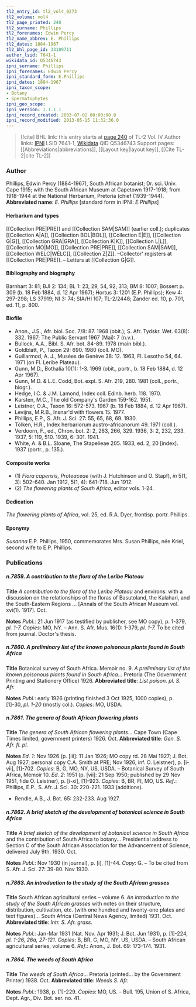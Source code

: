 ```yaml
---
tl2_entry_id: tl2_vol4_0273
tl2_volume: vol4
tl2_page_printed: 240
tl2_surname: Phillips
tl2_forenames: Edwin Percy
tl2_name_abbrev: E. Phillips
tl2_dates: 1884-1967
tl2_bhl_page_id: 33189711
author_lsid: 7641-1
wikidata_id: Q5346743
ipni_surname: Phillips
ipni_forenames: Edwin Percy
ipni_standard_form: E.Phillips
ipni_dates: 1884-1967
ipni_taxon_scope: 
- Botany
- Spermatophytes
ipni_geo_scope: 
ipni_version: 1.1.1.1
ipni_record_created: 2003-07-02 00:00:00.0
ipni_record_modified: 2013-05-15 11:32:36.0
---
```


> [!cite] BHL link: this entry starts at [page 240](https://www.biodiversitylibrary.org/page/33189711) of TL-2 Vol. IV
> Author links: [IPNI](https://www.ipni.org/a/7641-1) LSID 7641-1, [Wikidata](https://www.wikidata.org/wiki/Q5346743) QID Q5346743
> Support pages: [[Abbreviations|abbreviations]], [[Layout key|layout key]], [[Cite TL-2|cite TL-2]]

### Author

Phillips, Edwin Percy (1884-1967), South African botanist; Dr. sci. Univ. Cape 1915; with the South African Museum at Capetown 1917-1918; from 1918-1944 at the National Herbarium, Pretoria (chief (1939-1944). 
**Abbreviated name**: *E. Phillips* \[standard form in IPNI: *E.Phillips*\]

#### Herbarium and types

[[Collection PRE|PRE]] and [[Collection SAM|SAM]] (earlier coll.); duplicates [[Collection A|A]], [[Collection BOL|BOL]], [[Collection E|E]], [[Collection G|G]], [[Collection GRA|GRA]], [[Collection K|K]], [[Collection L|L]], [[Collection MO|MO]], [[Collection PRE|PRE]], [[Collection SAM|SAM]], [[Collection WELC|WELC]], [[Collection Z|Z]]. –Collector' registers at [[Collection PRE|PRE]]. – Letters at [[Collection G|G]].

#### Bibliography and biography

Barnhart 3: 81; BJI 2: 134; BL 1: 23, 29, 54, 92, 313; BM 8: 1007; Bossert p. 309 (b. 18 Feb 1884, d. 12 Apr 1967); Hortus 3: 1201 (E.P. Phillips); Kew 4: 297-298; LS 37919; NI 3: 74; SIA/HI 107; TL-2/2448; Zander ed. 10, p. 701, ed. 11, p. 800.

#### Biofile

- Anon., J.S., Afr. biol. Soc. 7/8: 87. 1968 (obit.); S. Afr. Tydskr. Wet. 63(8): 332. 1967; The Public Servant 1967 (Mai): 7 (n.v.).
- Bullock, A.A., Bibl. S. Afr. bot. 84-89. 1978 (main bibl.).
- Goldblatt, P., Taxon 29: 690. 1980 (coll. MO).
- Guillarmod, A. J., Musées de Genève 38: 12. 1963, Fl. Lesotho 54, 64. 1971 (on Fl. Leribe Plateau).
- Gunn, M.D., Bothalia 10(1): 1-3. 1969 (obit., portr., b. 18 Feb 1884, d. 12 Apr 1967).
- Gunn, M.D. & L.E. Codd, Bot. expl. S. Afr. 219, 280. 1981 (coll., portr., biogr.).
- Hedge, I.C. & J.M. Lamond, Index coll. Edinb. herb. 118. 1970.
- Karsten, M.C., The old Company's Garden 159-162. 1951.
- Leistner, O.A., Taxon 16: 572-573. 1967 (b. 18 Feb 1884, d. 12 Apr 1967).
- Levijns, M.R.B., Insnar'd with flowers 15. 1977.
- Phillips, E.P., S. Afr. J. Sci. 27: 55, 65, 68, 69. 1930.
- Tölken, H.R., Index herbariorum austro-africanorum 49. 1971 (coll.).
- Verdoorn, F., ed., Chron. bot. 2: 2, 263, 266, 329. 1936, 3: 2, 232, 233. 1937, 5: 119, 510. 1939, 6: 301. 1941.
- White, A. & B.L. Sloane, The Stapelieae 205. 1933, ed. 2, 20 \[index\]. 1937 (portr., p. 135.).

#### Composite works

- (1) *Flora capensis, Proteaceae* (with J. Hutchinson and O. Stapf), *in* 5(1, 3): 502-640. Jan 1912, 5(1, 4): 641-718. Jun 1912.
- (2) *The flowering plants of South Africa*, editor vols. 1-24.

#### Dedication

*The flowering plants of Africa*, vol. 25, ed. R.A. Dyer, frontisp. portr. Phillips.

#### Eponymy

*Susanna* E.P. Phillips, 1950, commemorates Mrs. Susan Phillips, née Kriel, second wife to E.P. Phillips.

### Publications

##### n.7859. A contribution to the flora of the Leribe Plateau

**Title**
*A contribution to the flora of the Leribe Plateau* and environs: with a discussion on the relationships of the floras of Basutoland, the Kalahari, and the South-Eastern Regions ... \[Annals of the South African Museum vol. xvi(1). 1917\]. Oct.

**Notes**
*Publ*.: 21 Jun 1917 (as testified by publisher, see MO copy), p. 1-379, *pl. 1-7. Copies*: MO, NY. – Ann. S. Afr. Mus. 16(1): 1-379, *pl. 1-7.* To be cited from journal. Doctor's thesis.

##### n.7860. A preliminary list of the known poisonous plants found in South Africa

**Title**
Botanical survey of South Africa. Memoir no. 9. *A preliminary list of the known poisonous plants found in South Africa*... Pretoria (The Government Printing and Stationery Office) 1926.
**Abbreviated title**: *List poison. pl. S. Afr.*

**Notes**
*Publ*.: early 1926 (printing finished 3 Oct 1925, 1000 copies), p. \[1\]-30, *pl. 1-20* (mostly col.). *Copies*: MO, USDA.

##### n.7861. The genera of South African flowering plants

**Title**
*The genera of South African flowering plants*... Cape Town (Cape Times limited, government printers) 1926. Oct.
**Abbreviated title**: *Gen. S. Afr. fl. pl.*

**Notes**
*Ed. 1*: Nov 1926 (p. \[iii\]: 11 Jan 1926; MO copy rd. 28 Mai 1927; J. Bot. Aug 1927; personal copy C.A. Smith at PRE; Nov 1926, inf. O. Leistner), p. \[i-vii\], \[1\]-702.
*Copies*: B, G, MO, NY, US, USDA. – Botanical Survey of South Africa, Memoir 10.
*Ed. 2*: 1951 (p. \[vii\]: 21 Sep 1950; published by 29 Nov 1951, fide O. Leistner), p. \[i-xi\], \[1\]-923. *Copies*: B, BR, FI, MO, US.
*Ref*.: Phillips, E.P., S. Afr. J. Sci. 30: 220-221. 1933 (additions).
- Rendle, A.B., J. Bot. 65: 232-233. Aug 1927.

##### n.7862. A brief sketch of the development of botanical science in South Africa

**Title**
*A brief sketch of the development of botanical science in South Africa* and the contribution of South Africa to botany... Presidential address to Section C of the South African Association for the Advancement of Science, delivered July 9th. 1930. Oct.

**Notes**
*Publ*.: Nov 1930 (in journal), p. \[i\], \[1\]-44. *Copy*: G. – To be cited from S. Afr. J. Sci. 27: 39-80. Nov 1930.

##### n.7863. An introduction to the study of the South African grasses

**Title**
South African agricultural series – volume 6. *An introduction to the study of the South African grasses* with notes on their structure, distribution, cultivation, etc. (with one hundred and twenty-one plates and text figures)... South Africa (Central News Agency, limited) 1931. Oct.
**Abbreviated title**: *Intr. S. Afr. grass.*

**Notes**
*Publ*.: Jan-Mar 1931 (Nat. Nov. Apr 1931; J. Bot. Jun 1931), p. \[1\]-224, *pl. 1-26, 26a, 27-121. Copies*: B, BR, G, MO, NY, US, USDA. – South African agricultural series, volume 6.
*Ref*.: Anon., J. Bot. 69: 173-174. 1931.

##### n.7864. The weeds of South Africa

**Title**
*The weeds of South Africa*... Pretoria (printed... by the Government Printer) 1938. Oct.
**Abbreviated title**: *Weeds S. Afr.*

**Notes**
*Publ*.: 1938, p. \[1\]-229. *Copies*: MO, US. – Bull. 195, Union of S. Africa, Dept. Agr., Div. Bot. ser. no. 41.

